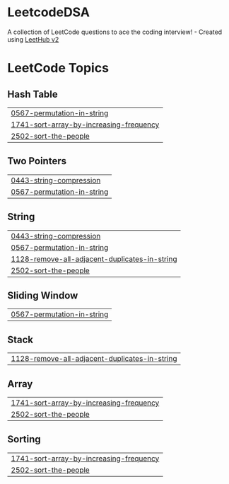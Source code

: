 # LeetcodeDSA
A collection of LeetCode questions to ace the coding interview! - Created using [LeetHub v2](https://github.com/arunbhardwaj/LeetHub-2.0)

<!---LeetCode Topics Start-->
# LeetCode Topics
## Hash Table
|  |
| ------- |
| [0567-permutation-in-string](https://github.com/Aditya-1166/LeetcodeDSA/tree/master/0567-permutation-in-string) |
| [1741-sort-array-by-increasing-frequency](https://github.com/Aditya-1166/LeetcodeDSA/tree/master/1741-sort-array-by-increasing-frequency) |
| [2502-sort-the-people](https://github.com/Aditya-1166/LeetcodeDSA/tree/master/2502-sort-the-people) |
## Two Pointers
|  |
| ------- |
| [0443-string-compression](https://github.com/Aditya-1166/LeetcodeDSA/tree/master/0443-string-compression) |
| [0567-permutation-in-string](https://github.com/Aditya-1166/LeetcodeDSA/tree/master/0567-permutation-in-string) |
## String
|  |
| ------- |
| [0443-string-compression](https://github.com/Aditya-1166/LeetcodeDSA/tree/master/0443-string-compression) |
| [0567-permutation-in-string](https://github.com/Aditya-1166/LeetcodeDSA/tree/master/0567-permutation-in-string) |
| [1128-remove-all-adjacent-duplicates-in-string](https://github.com/Aditya-1166/LeetcodeDSA/tree/master/1128-remove-all-adjacent-duplicates-in-string) |
| [2502-sort-the-people](https://github.com/Aditya-1166/LeetcodeDSA/tree/master/2502-sort-the-people) |
## Sliding Window
|  |
| ------- |
| [0567-permutation-in-string](https://github.com/Aditya-1166/LeetcodeDSA/tree/master/0567-permutation-in-string) |
## Stack
|  |
| ------- |
| [1128-remove-all-adjacent-duplicates-in-string](https://github.com/Aditya-1166/LeetcodeDSA/tree/master/1128-remove-all-adjacent-duplicates-in-string) |
## Array
|  |
| ------- |
| [1741-sort-array-by-increasing-frequency](https://github.com/Aditya-1166/LeetcodeDSA/tree/master/1741-sort-array-by-increasing-frequency) |
| [2502-sort-the-people](https://github.com/Aditya-1166/LeetcodeDSA/tree/master/2502-sort-the-people) |
## Sorting
|  |
| ------- |
| [1741-sort-array-by-increasing-frequency](https://github.com/Aditya-1166/LeetcodeDSA/tree/master/1741-sort-array-by-increasing-frequency) |
| [2502-sort-the-people](https://github.com/Aditya-1166/LeetcodeDSA/tree/master/2502-sort-the-people) |
<!---LeetCode Topics End-->